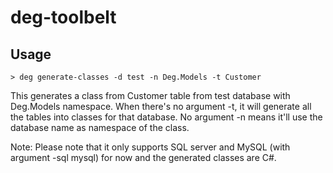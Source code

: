 # deg-toolbelt

## Usage

```
> deg generate-classes -d test -n Deg.Models -t Customer
```

This generates a class from Customer table from test database with Deg.Models namespace. When there's no argument -t, it will generate all the tables into classes for that database. No argument -n means it'll use the database name as namespace of the class.

Note: Please note that it only supports SQL server and MySQL (with argument -sql mysql) for now and the generated classes are C#.
